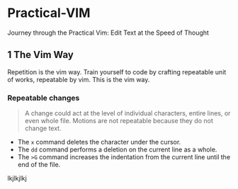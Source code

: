# Practical-VIM
Journey through the Practical Vim: Edit Text at the Speed of Thought

## 1 The Vim Way
Repetition is the vim way. Train yourself to code by crafting repeatable unit of works, repeatable by vim. This is the vim way.

### Repeatable changes
> A change could act at the level of individual characters, entire lines, or even whole file. Motions are not repeatable because they do not change text.

- The `x` command deletes the character under the cursor.
- The `dd` command performs a deletion on the current line as a whole.
- The `>G` command increases the indentation from the current line until the end of the file.

lkjlkjlkj
